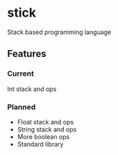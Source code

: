 # stick
Stack based programming language

## Features
### Current
Int stack and ops
### Planned
- Float stack and ops
- String stack and ops
- More boolean ops
- Standard library
